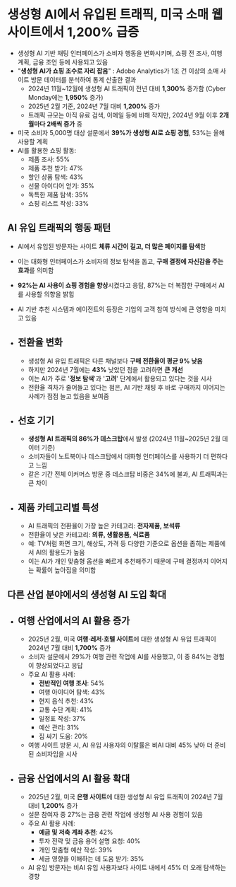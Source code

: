 # 생성형 AI에서 유입된 트래픽, 미국 소매 웹사이트에서 1,200% 급증


* 생성형 AI 기반 채팅 인터페이스가 소비자 행동을 변화시키며, 쇼핑 전 조사, 여행 계획, 금융 조언 등에 사용되고 있음
* "**생성형 AI가 쇼핑 조수로 자리 잡음**" : Adobe Analytics가 1조 건 이상의 소매 사이트 방문 데이터를 분석하여 통계 산출한 결과
  + 2024년 11월~12월에 생성형 AI 트래픽이 전년 대비 **1,300%** 증가함 (Cyber Monday에는 **1,950%** 증가)
  + 2025년 2월 기준, 2024년 7월 대비 **1,200%** 증가
  + 트래픽 규모는 아직 유료 검색, 이메일 등에 비해 작지만, 2024년 9월 이후 **2개월마다 2배씩 증가** 중
* 미국 소비자 5,000명 대상 설문에서 **39%가 생성형 AI로 쇼핑 경험**, 53%는 올해 사용할 계획
* AI를 활용한 쇼핑 활동:
  + 제품 조사: 55%
  + 제품 추천 받기: 47%
  + 할인 상품 탐색: 43%
  + 선물 아이디어 얻기: 35%
  + 독특한 제품 탐색: 35%
  + 쇼핑 리스트 작성: 33%

AI 유입 트래픽의 행동 패턴
----------------

* AI에서 유입된 방문자는 사이트 **체류 시간이 길고, 더 많은 페이지를 탐색**함
* 이는 대화형 인터페이스가 소비자의 정보 탐색을 돕고, **구매 결정에 자신감을 주는 효과**를 의미함
* **92%는 AI 사용이 쇼핑 경험을 향상**시켰다고 응답, 87%는 더 복잡한 구매에서 AI를 사용할 의향을 밝힘
* AI 기반 추천 시스템과 에이전트의 등장은 기업의 고객 참여 방식에 큰 영향을 미치고 있음
* 전환율 변화
  ------

  + 생성형 AI 유입 트래픽은 다른 채널보다 **구매 전환율이 평균 9% 낮음**
  + 하지만 2024년 7월에는 **43%** 낮았던 점을 고려하면 **큰 개선**
  + 이는 AI가 주로 '**정보 탐색**'과 '**고려**' 단계에서 활용되고 있다는 것을 시사
  + 전환율 격차가 줄어들고 있다는 점은, AI 기반 채팅 후 바로 구매까지 이어지는 사례가 점점 늘고 있음을 보여줌
* 선호 기기
  -----

  + **생성형 AI 트래픽의 86%가 데스크탑**에서 발생 (2024년 11월~2025년 2월 데이터 기준)
  + 소비자들이 노트북이나 데스크탑에서 대화형 인터페이스를 사용하기 더 편하다고 느낌
  + 같은 기간 전체 이커머스 방문 중 데스크탑 비중은 34%에 불과, AI 트래픽과는 큰 차이
* 제품 카테고리별 특성
  -----------

  + AI 트래픽의 전환율이 가장 높은 카테고리: **전자제품, 보석류**
  + 전환율이 낮은 카테고리: **의류, 생활용품, 식료품**
  + 예: TV처럼 화면 크기, 해상도, 가격 등 다양한 기준으로 옵션을 좁히는 제품에서 AI의 활용도가 높음
  + 이는 AI가 개인 맞춤형 옵션을 빠르게 추천해주기 때문에 구매 결정까지 이어지는 확률이 높아짐을 의미함

다른 산업 분야에서의 생성형 AI 도입 확대
------------------------

* 여행 산업에서의 AI 활용 증가
  -----------------

  + 2025년 2월, 미국 **여행·레저·호텔 사이트**에 대한 생성형 AI 유입 트래픽이 2024년 7월 대비 **1,700%** 증가
  + 소비자 설문에서 29%가 여행 관련 작업에 AI를 사용했고, 이 중 84%는 경험이 향상되었다고 응답
  + 주요 AI 활용 사례:
    - **전반적인 여행 조사**: 54%
    - 여행 아이디어 탐색: 43%
    - 현지 음식 추천: 43%
    - 교통 수단 계획: 41%
    - 일정표 작성: 37%
    - 예산 관리: 31%
    - 짐 싸기 도움: 20%
  + 여행 사이트 방문 시, AI 유입 사용자의 이탈률은 비AI 대비 45% 낮아 더 준비된 소비자임을 시사
* 금융 산업에서의 AI 활용 확대
  -----------------

  + 2025년 2월, 미국 **은행 사이트**에 대한 생성형 AI 유입 트래픽이 2024년 7월 대비 **1,200%** 증가
  + 설문 참여자 중 27%는 금융 관련 작업에 생성형 AI 사용 경험이 있음
  + 주요 AI 활용 사례:
    - **예금 및 저축 계좌 추천**: 42%
    - 투자 전략 및 금융 용어 설명 요청: 40%
    - 개인 맞춤형 예산 작성: 39%
    - 세금 영향을 이해하는 데 도움 받기: 35%
  + AI 유입 방문자는 비AI 유입 사용자보다 사이트 내에서 45% 더 오래 탐색하는 경향

